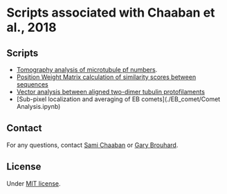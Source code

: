 # Scripts associated with Chaaban et al., 2018


## Scripts

- [Tomography analysis of microtubule pf numbers](./Tomography).
- [Position Weight Matrix calculation of similarity scores between sequences](./PWM2Chimera)
- [Vector analysis between aligned two-dimer tubulin protofilaments](./Tubulin_Vectors)
- [Sub-pixel localization and averaging of EB comets](./EB_comet/Comet Analysis.ipynb)

## Contact

For any questions, contact [Sami Chaaban](mailto:sami.chaaban@mail.mcgill.ca) or [Gary Brouhard](mailto:gary.brouhard@mcgill.ca).

## License

Under [MIT license](LICENSE.md).
